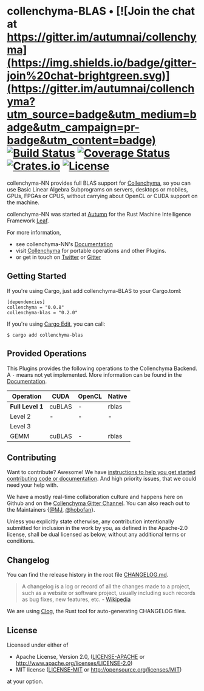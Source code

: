 # collenchyma-BLAS • [![Join the chat at https://gitter.im/autumnai/collenchyma](https://img.shields.io/badge/gitter-join%20chat-brightgreen.svg)](https://gitter.im/autumnai/collenchyma?utm_source=badge&utm_medium=badge&utm_campaign=pr-badge&utm_content=badge) [![Build Status](https://travis-ci.org/autumnai/collenchyma-blas.svg?branch=master)](https://travis-ci.org/autumnai/collenchyma-blas) [![Coverage Status](https://coveralls.io/repos/autumnai/collenchyma-blas/badge.svg?branch=master&service=github)](https://coveralls.io/github/autumnai/collenchyma-blas?branch=master) [![Crates.io](http://meritbadge.herokuapp.com/collenchyma-blas)](https://crates.io/crates/collenchyma-blas) [![License](https://img.shields.io/crates/l/collenchyma-blas.svg)](LICENSE)

collenchyma-NN provides full BLAS support for [Collenchyma][collenchyma],
so you can use Basic Linear Algebra Subprograms on servers, desktops or mobiles,
GPUs, FPGAs or CPUS, without carrying about OpenCL or CUDA support on the
machine.

collenchyma-NN was started at [Autumn][autumn] for the Rust Machine Intelligence
Framework [Leaf][leaf].

For more information,

* see collenchyma-NN's [Documentation](http://autumnai.github.io/collenchyma-blas)
* visit [Collenchyma][collenchyma] for portable operations and other Plugins.
* or get in touch on [Twitter][twitter-autumn] or [Gitter][gitter-collenchyma]

[collenchyma]: https://github.com/autumnai/collenchyma
[autumn]: http://autumnai.com
[leaf]: https://github.com/autumnai/leaf
[twitter-autumn]: https://twitter.com/autumn_eng

## Getting Started

If you're using Cargo, just add collenchyma-BLAS to your Cargo.toml:

    [dependencies]
    collenchyma = "0.0.8"
    collenchyma-blas = "0.2.0"

If you're using [Cargo Edit][cargo-edit], you can call:

    $ cargo add collenchyma-blas

[cargo-edit]: https://github.com/killercup/cargo-edit

## Provided Operations

This Plugins provides the following operations to the Collenchyma Backend.
A `-` means not yet implemented.
More information can be found in the [Documentation][docs-ops].

| Operation            | CUDA       | OpenCL    | Native    |
|---                   |---         |---        |---        |
| **Full Level 1**     | cuBLAS     | -         | rblas     |
| Level 2              | -          | -         | -         |
| Level 3              |            |           |           |
| GEMM                 | cuBLAS     | -         | rblas     |


[docs-ops]: http://autumnai.github.io/collenchyma-blas/collenchyma_blas/plugin/trait.IBlas.html

## Contributing

Want to contribute? Awesome! We have
[instructions to help you get started contributing code or documentation][contributing].
And high priority issues, that we could need your help with.

We have a mostly real-time collaboration culture and happens here on Github and
on the [Collenchyma Gitter Channel][gitter-collenchyma].
You can also reach out to the Maintainers
{[@MJ][mj], [@hobofan][hobofan]}.

Unless you explicitly state otherwise, any contribution intentionally
submitted for inclusion in the work by you, as defined in the Apache-2.0
license, shall be dual licensed as below, without any additional terms or
conditions.

[contributing]: CONTRIBUTING.md
[gitter-collenchyma]: https://gitter.im/autumnai/collenchyma
[mj]: https://twitter.com/mjhirn
[hobofan]: https://twitter.com/hobofan

## Changelog

You can find the release history in the root file [CHANGELOG.md][changelog].

> A changelog is a log or record of all the changes made to a project, such as a website or software project, usually including such records as bug fixes, new features, etc. - [Wikipedia][changelog-quote]

We are using [Clog][clog], the Rust tool for auto-generating CHANGELOG files.

[changelog]: CHANGELOG.md
[changelog-quote]: https://en.wikipedia.org/wiki/Changelog
[Clog]: https://github.com/clog-tool/clog-cli

## License

Licensed under either of

 * Apache License, Version 2.0, ([LICENSE-APACHE](LICENSE-APACHE) or http://www.apache.org/licenses/LICENSE-2.0)
 * MIT license ([LICENSE-MIT](LICENSE-MIT) or http://opensource.org/licenses/MIT)

at your option.
